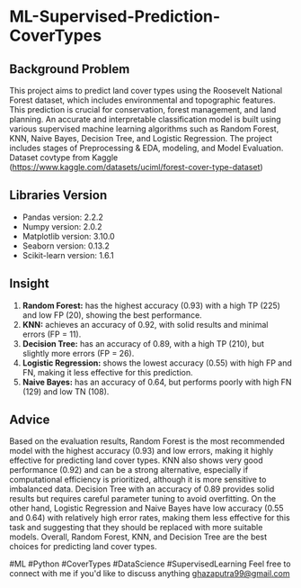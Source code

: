 # ML-Supervised-Prediction-CoverTypes
## Background Problem
This project aims to predict land cover types using the Roosevelt National Forest dataset, which includes environmental and topographic features. This prediction is crucial for conservation, forest management, and land planning. An accurate and interpretable classification model is built using various supervised machine learning algorithms such as Random Forest, KNN, Naive Bayes, Decision Tree, and Logistic Regression. The project includes stages of Preprocessing & EDA, modeling, and Model Evaluation.
Dataset covtype from Kaggle
(https://www.kaggle.com/datasets/uciml/forest-cover-type-dataset) 

## Libraries Version
- Pandas version: 2.2.2
- Numpy version: 2.0.2
- Matplotlib version: 3.10.0
- Seaborn version: 0.13.2
- Scikit-learn version: 1.6.1

## Insight
1. **Random Forest:** has the highest accuracy (0.93) with a high TP (225) and low FP (20), showing the best performance.
2. **KNN:** achieves an accuracy of 0.92, with solid results and minimal errors (FP = 11).
3. **Decision Tree:** has an accuracy of 0.89, with a high TP (210), but slightly more errors (FP = 26).
4. **Logistic Regression:** shows the lowest accuracy (0.55) with high FP and FN, making it less effective for this prediction.
5. **Naive Bayes:** has an accuracy of 0.64, but performs poorly with high FN (129) and low TN (108).

## Advice
Based on the evaluation results, Random Forest is the most recommended model with the highest accuracy (0.93) and low errors, making it highly effective for predicting land cover types. KNN also shows very good performance (0.92) and can be a strong alternative, especially if computational efficiency is prioritized, although it is more sensitive to imbalanced data. Decision Tree with an accuracy of 0.89 provides solid results but requires careful parameter tuning to avoid overfitting. On the other hand, Logistic Regression and Naive Bayes have low accuracy (0.55 and 0.64) with relatively high error rates, making them less effective for this task and suggesting that they should be replaced with more suitable models. Overall, Random Forest, KNN, and Decision Tree are the best choices for predicting land cover types.

#ML #Python #CoverTypes #DataScience #SupervisedLearning Feel free to connect with me if you'd like to discuss anything
ghazaputra99@gmail.com
